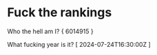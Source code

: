 # Fuck the rankings

Who the hell am I?
{ 6014915 }

What fucking year is it?
[ 2024-07-24T16:30:00Z ]
